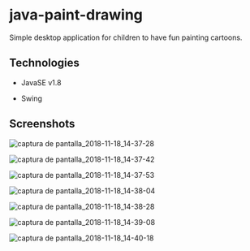 # java-paint-drawing
Simple desktop application for children to have fun painting cartoons.

## Technologies

- JavaSE v1.8

- Swing

## Screenshots

![captura de pantalla_2018-11-18_14-37-28](https://user-images.githubusercontent.com/34853850/48676084-78af7880-eb40-11e8-9c8c-e4a624b79621.png)

![captura de pantalla_2018-11-18_14-37-42](https://user-images.githubusercontent.com/34853850/48676085-79e0a580-eb40-11e8-8023-328481d59dcf.png)

![captura de pantalla_2018-11-18_14-37-53](https://user-images.githubusercontent.com/34853850/48676086-7b11d280-eb40-11e8-9bab-9fa34ce5e54d.png)

![captura de pantalla_2018-11-18_14-38-04](https://user-images.githubusercontent.com/34853850/48676087-7c42ff80-eb40-11e8-8b9c-9560d4f83359.png)

![captura de pantalla_2018-11-18_14-38-28](https://user-images.githubusercontent.com/34853850/48676089-7e0cc300-eb40-11e8-9223-ce537ce5a985.png)

![captura de pantalla_2018-11-18_14-39-08](https://user-images.githubusercontent.com/34853850/48676090-7ea55980-eb40-11e8-8115-37c132658ee3.png)

![captura de pantalla_2018-11-18_14-40-18](https://user-images.githubusercontent.com/34853850/48676091-7fd68680-eb40-11e8-96a3-d3d505d651bc.png)
